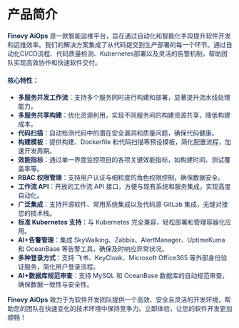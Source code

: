 # 产品简介
**<font style="color:rgb(23, 43, 77);">Finovy AiOps</font>**<font style="color:rgb(23, 43, 77);"> 是一款智能运维平台，旨在通过自动化和智能化手段提升软件开发和运维效率。我们的解决方案集成了从代码提交到生产部署的每一个环节。通过自动化CI/CD流程、代码质量检测、Kubernetes部署以及灵活的告警机制，帮助团队实现高效协作和快速软件交付。</font>

#### **<font style="color:rgb(23, 43, 77);">核心特性：</font>**
+ **<font style="color:rgb(23, 43, 77);">多服务并发工作流</font>**<font style="color:rgb(23, 43, 77);">：支持多个服务同时进行构建和部署，显著提升流水线处理能力。</font>
+ **<font style="color:rgb(23, 43, 77);">多服务共享构建</font>**<font style="color:rgb(23, 43, 77);">：优化资源利用，实现不同服务间的构建资源共享，降低构建成本。</font>
+ **<font style="color:rgb(23, 43, 77);">代码扫描</font>**<font style="color:rgb(23, 43, 77);">：自动检测代码中的潜在安全漏洞和质量问题，确保代码健康。</font>
+ **<font style="color:rgb(23, 43, 77);">构建模板</font>**<font style="color:rgb(23, 43, 77);">：提供构建、Dockerfile 和代码扫描等预设模板，简化配置流程，加速开发周期。</font>
+ **<font style="color:rgb(23, 43, 77);">效能指标</font>**<font style="color:rgb(23, 43, 77);">：通过单一界面监控项目的各项关键效能指标，如构建时间、测试覆盖率等。</font>
+ **<font style="color:rgb(23, 43, 77);">RBAC 权限管理</font>**<font style="color:rgb(23, 43, 77);">：支持用户认证与细粒度的角色权限控制，确保数据安全。</font>
+ **<font style="color:rgb(23, 43, 77);">工作流 API</font>**<font style="color:rgb(23, 43, 77);">：开放的工作流 API 接口，方便与现有系统和服务集成，实现高度自动化。</font>
+ **<font style="color:rgb(23, 43, 77);">广泛集成</font>**<font style="color:rgb(23, 43, 77);">：支持开源软件、常用系统集成以及代码源 GitLab 集成，无缝对接您的技术栈。</font>
+ **<font style="color:rgb(23, 43, 77);">标准 Kubernetes 支持</font>**<font style="color:rgb(23, 43, 77);">：与 Kubernetes 完全兼容，轻松部署和管理容器化应用。</font>
+ **<font style="color:rgb(23, 43, 77);">AI+告警管理</font>**<font style="color:rgb(23, 43, 77);">：集成 SkyWalking、Zabbix、AlertManager、UptimeKuma 和 OceanBase 等告警工具，确保及时响应异常状况。</font>
+ **<font style="color:rgb(23, 43, 77);">多种登录方式</font>**<font style="color:rgb(23, 43, 77);">：支持 飞书、KeyCloak、Microsoft Office365 等外部身份验证服务，简化用户登录流程。</font>
+ **<font style="color:rgb(23, 43, 77);">AI+数据库规范审查</font>**<font style="color:rgb(23, 43, 77);">：支持 MySQL 和 OceanBase 数据库的自动规范审查，确保数据一致性与安全性。</font>



**<font style="color:rgb(23, 43, 77);">Finovy AiOps</font>**<font style="color:rgb(23, 43, 77);"> 致力于为软件开发团队提供一个高效、安全且灵活的开发环境，帮助您的团队在快速变化的技术环境中保持竞争力。立即体验，让您的软件开发更加顺畅！</font>

